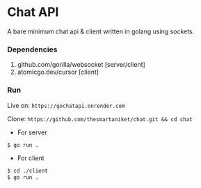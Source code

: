 # Chat API
A bare minimum chat api & client written in golang using sockets.

### Dependencies
1. github.com/gorilla/websocket [server/client]
2. atomicgo.dev/cursor [client]

### Run
Live on: `https://gochatapi.onrender.com`

Clone: `https://github.com/thesmartaniket/chat.git && cd chat`

+ For server

```bash
$ go run .
```

+ For client

```bash
$ cd ./client
$ go run .
```
